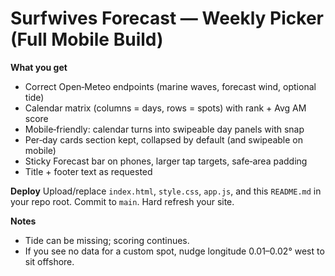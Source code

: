 # Surfwives Forecast — Weekly Picker (Full Mobile Build)

**What you get**
- Correct Open‑Meteo endpoints (marine waves, forecast wind, optional tide)
- Calendar matrix (columns = days, rows = spots) with rank + Avg AM score
- Mobile‑friendly: calendar turns into swipeable day panels with snap
- Per‑day cards section kept, collapsed by default (and swipeable on mobile)
- Sticky Forecast bar on phones, larger tap targets, safe‑area padding
- Title + footer text as requested

**Deploy**
Upload/replace `index.html`, `style.css`, `app.js`, and this `README.md` in your repo root. Commit to `main`. Hard refresh your site.

**Notes**
- Tide can be missing; scoring continues.
- If you see no data for a custom spot, nudge longitude 0.01–0.02° west to sit offshore.
